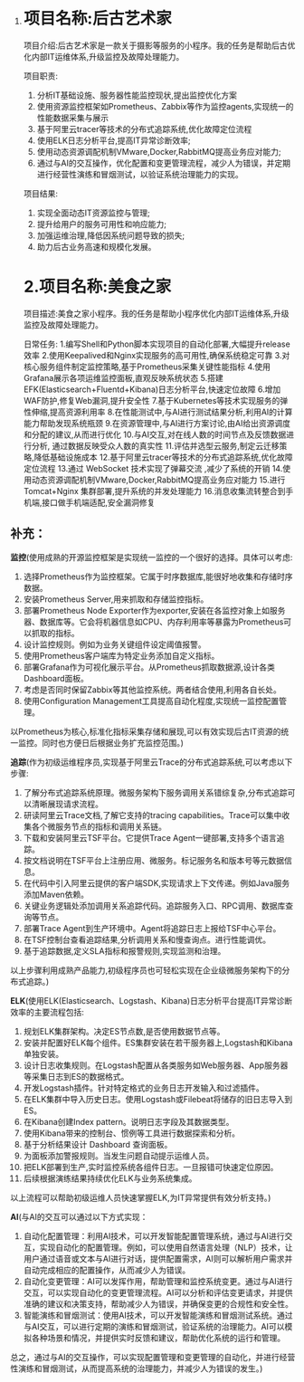 1. # 项目名称:后古艺术家

   项目介绍:后古艺术家是一款关于摄影等服务的小程序。我的任务是帮助后古优化内部IT运维体系,升级监控及故障处理能力。

   项目职责:

   1. 分析IT基础设施、服务器性能监控现状,提出监控优化方案
   2. 使用资源监控框架如Prometheus、Zabbix等作为监控agents,实现统一的性能数据采集与展示
   3. 基于阿里云tracer等技术的分布式追踪系统,优化故障定位流程
   4. 使用ELK日志分析平台,提高IT异常诊断效率;
   5. 使用动态资源调配机制VMware,Docker,RabbitMQ提高业务应对能力;
   6. 通过与AI的交互操作，优化配置和变更管理流程，减少人为错误，并定期进行经营性演练和冒烟测试，以验证系统治理能力的实现。

   项目结果:

   1. 实现全面动态IT资源监控与管理;
   2. 提升给用户的服务可用性和响应能力;
   3. 加强运维治理,降低因系统问题导致的损失;
   4. 助力后古业务高速和规模化发展。
   
   # 2.项目名称:美食之家
   
    项目描述:美食之家小程序。我的任务是帮助小程序优化内部IT运维体系,升级监控及故障处理能力。
   
   日常任务:
    1.编写Shell和Python脚本实现项目的自动化部署,大幅提升release效率 
   2.使用Keepalived和Nginx实现服务的高可用性,确保系统稳定可靠
    3.对核心服务组件制定监控策略,基于Prometheus采集关键性能指标 
   4.使用Grafana展示各项运维监控面板,直观反映系统状态 
   5.搭建EFK(Elasticsearch+Fluentd+Kibana)日志分析平台,快速定位故障
    6.增加WAF防护,修复Web漏洞,提升安全性
    7.基于Kubernetes等技术实现服务的弹性伸缩,提高资源利用率
    8.在性能测试中,与AI进行测试结果分析,利用AI的计算能力帮助发现系统瓶颈
    9.在资源管理中,与AI进行方案讨论,由AI给出资源调度和分配的建议,从而进行优化
    10.与AI交互,对在线人数的时间节点及反馈数据进行分析, 通过数据反映受众人数的真实性 
   11.评估并选型云服务,制定云迁移策略,降低基础设施成本 
   12.基于阿里云tracer等技术的分布式追踪系统,优化故障定位流程
   13.通过 WebSocket 技术实现了弹幕交流 ,减少了系统的开销 
   14.使用动态资源调配机制VMware,Docker,RabbitMQ提高业务应对能力 
   15.进行Tomcat+Nginx 集群部署,提升系统的并发处理能力 16.消息收集流转整合到手机端,接口做手机端适配,安全漏洞修复

## 补充：

**监控**(使用成熟的开源监控框架是实现统一监控的一个很好的选择。具体可以考虑:

1. 选择Prometheus作为监控框架。它属于时序数据库,能很好地收集和存储时序数据。
2. 安装Prometheus Server,用来抓取和存储监控指标。
3. 部署Prometheus Node Exporter作为exporter,安装在各监控对象上如服务器、数据库等。它会将机器信息如CPU、内存利用率等暴露为Prometheus可以抓取的指标。
4. 设计监控规则。例如为业务关键组件设定阈值报警。
5. 使用Prometheus客户端库为特定业务添加自定义指标。
6. 部署Grafana作为可视化展示平台。从Prometheus抓取数据源,设计各类Dashboard面板。
7. 考虑是否同时保留Zabbix等其他监控系统。两者结合使用,利用各自长处。
8. 使用Configuration Management工具提高自动化程度,实现统一监控配置管理。

以Prometheus为核心,标准化指标采集存储和展现,可以有效实现后古IT资源的统一监控。同时也方便日后根据业务扩充监控范围。)

**追踪**(作为初级运维程序员,实现基于阿里云Trace的分布式追踪系统,可以考虑以下步骤:

1. 了解分布式追踪系统原理。微服务架构下服务调用关系错综复杂,分布式追踪可以清晰展现请求流程。
2. 研读阿里云Trace文档,了解它支持的tracing capabilities。Trace可以集中收集各个微服务节点的指标和调用关系链。
3. 下载和安装阿里云TSF平台。它提供Trace Agent一键部署,支持多个语言追踪。
4. 按文档说明在TSF平台上注册应用、微服务。标记服务名和版本号等元数据信息。
5. 在代码中引入阿里云提供的客户端SDK,实现请求上下文传递。例如Java服务添加Maven依赖。
6. 关键业务逻辑处添加调用关系追踪代码。追踪服务入口、RPC调用、数据库查询等节点。
7. 部署Trace Agent到生产环境中。Agent将追踪日志上报给TSF中心平台。
8. 在TSF控制台查看追踪结果,分析调用关系和慢查询点。进行性能调优。
9. 基于追踪数据,定义SLA指标和报警规则,实现监测和治理。

以上步骤利用成熟产品能力,初级程序员也可轻松实现在企业级微服务架构下的分布式追踪。)

**ELK**(使用ELK(Elasticsearch、Logstash、Kibana)日志分析平台提高IT异常诊断效率的主要流程包括:

1. 规划ELK集群架构。决定ES节点数,是否使用数据节点等。
2. 安装并配置好ELK每个组件。ES集群安装在若干服务器上,Logstash和Kibana单独安装。
3. 设计日志收集规则。在Logstash配置从各类服务如Web服务器、App服务器等采集日志到ES的数据格式。
4. 开发Logstash插件。针对特定格式的业务日志开发输入和过滤插件。
5. 在ELK集群中导入历史日志。使用Logstash或Filebeat将储存的旧日志导入到ES。
6. 在Kibana创建Index pattern。说明日志字段及其数据类型。
7. 使用Kibana带来的控制台、惯例等工具进行数据探索和分析。
8. 基于分析结果设计 Dashboard 查询面板。
9. 为面板添加警报规则。当发生问题自动提示运维人员。
10. 把ELK部署到生产,实时监控系统各组件日志。一旦报错可快速定位原因。
11. 后续根据演练结果持续优化ELK与业务系统集成。

以上流程可以帮助初级运维人员快速掌握ELK,为IT异常提供有效分析支持。)

**AI**(与AI的交互可以通过以下方式实现：

1. 自动化配置管理：利用AI技术，可以开发智能配置管理系统，通过与AI进行交互，实现自动化的配置管理。例如，可以使用自然语言处理（NLP）技术，让用户通过语音或文本与AI进行对话，提供配置需求，AI则可以解析用户需求并自动完成相应的配置操作，从而减少人为错误。
2. 自动化变更管理：AI可以发挥作用，帮助管理和监控系统变更。通过与AI进行交互，可以实现自动化的变更管理流程。AI可以分析和评估变更请求，并提供准确的建议和决策支持，帮助减少人为错误，并确保变更的合规性和安全性。
3. 智能演练和冒烟测试：使用AI技术，可以开发智能演练和冒烟测试系统。通过与AI交互，可以进行定期的演练和冒烟测试，验证系统的治理能力。AI可以模拟各种场景和情况，并提供实时反馈和建议，帮助优化系统的运行和管理。

总之，通过与AI的交互操作，可以实现配置管理和变更管理的自动化，并进行经营性演练和冒烟测试，从而提高系统的治理能力，并减少人为错误的发生。)
